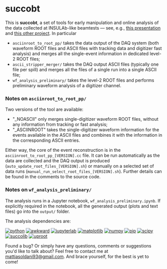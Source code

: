 # succobt
This is **succobt**, a set of tools for early manipulation and online analysis of the data collected at INSULAb-like beamtests &mdash; see, e.g., [this presentation](https://indico.cern.ch/event/731649/contributions/3237202/) and [this other project](https://github.com/mattiasoldani/anaKrys). In particular

- `asciinroot_to_root_pp/` takes the data output of the DAQ system (both waveform ROOT files and ASCII files with tracking data and digitizer fast analysis) and merges all the single-event information in dedicated level-2 ROOT files;
- `ascii_stripper_merger/` takes the DAQ output ASCII files (typically one file per spill) and merges all the files of a single run into a single ASCII file;
- `wf_analysis_preliminary/` takes the level-2 ROOT files and performs preliminary waveform analysis of a digitizer channel.

### Notes on `asciinroot_to_root_pp/`

Two versions of the tool are available:

- "_NOASCII" only merges single-digitizer waveform ROOT files, without any information from tracking or fast analysis;
- "_ASCIINROOT" takes the single-digitizer waveform information for the events available in the ASCII files and combines it with the information in the corresponding ASCII entries.

Either way, the core of the event reconstruction is in the `asciinroot_to_root_pp_[VERSION].cc` file. It can be run automatically as the data are collected and the DAQ output is produced (`auto_update_root_files_[VERSION].sh`) or manually on a selected set of data runs (`manual_run_select_root_files_[VERSION].sh`). Further details can be found in the comments to the source code.

### Notes on `wf_analysis_preliminary/`

The analysis runs in a Jupyter notebook, `wf_analysis_preliminary.ipynb`. If explicitly required in the notebook, all the generated output (plots and text files) go into the `output/` folder.

The analysis dependencies are:

[![python](https://img.shields.io/badge/python-3-blue.svg)](https://www.python.org/) [![awkward](https://img.shields.io/badge/awkward-grey.svg)](https://awkward-array.org/doc/main/) [![jupyterlab](https://img.shields.io/badge/jupyterlab-grey.svg)](https://jupyterlab.readthedocs.io/en/stable/) [![matplotlib](https://img.shields.io/badge/matplotlib-grey.svg)](https://matplotlib.org/) [![numpy](https://img.shields.io/badge/numpy-grey.svg)](https://numpy.org/) [![pip](https://img.shields.io/badge/pip-grey.svg)](https://pip.pypa.io/en/stable/) [![scipy](https://img.shields.io/badge/scipy-grey.svg)](https://www.scipy.org/)  [![succolib](https://img.shields.io/badge/succolib-grey.svg)](https://github.com/mattiasoldani/succolib) [![uproot](https://img.shields.io/badge/uproot-grey.svg)](https://github.com/scikit-hep/uproot) 

Found a bug? Or simply have any questions, comments or suggestions you'd like to talk about? Feel free to contact me at <mattiasoldani93@gmail.com>. And brace yourself, for the best is yet to come!
